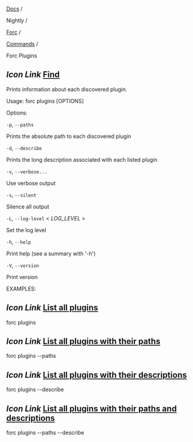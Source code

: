 [Docs](https://docs.fuel.network/) /

Nightly  /

[Forc](https://docs.fuel.network/docs/nightly/forc/) /

[Commands](https://docs.fuel.network/docs/nightly/forc/commands/) /

Forc Plugins

## _Icon Link_ [Find](https://docs.fuel.network/docs/nightly/forc/commands/forc%5fplugins/\#forc-plugins)

Prints information about each discovered plugin.

Usage: forc plugins \[OPTIONS\]

Options:

`-p`, `--paths`

Prints the absolute path to each discovered plugin

`-d`, `--describe`

Prints the long description associated with each listed plugin

`-v`, `--verbose...`

Use verbose output

`-s`, `--silent`

Silence all output

`-L`, `--log-level` < _LOG\_LEVEL_ \>

Set the log level

`-h`, `--help`

Print help (see a summary with '-h')

`-V`, `--version`

Print version

EXAMPLES:

## _Icon Link_ [List all plugins](https://docs.fuel.network/docs/nightly/forc/commands/forc%5fplugins/\#forc-plugins)

forc plugins

## _Icon Link_ [List all plugins with their paths](https://docs.fuel.network/docs/nightly/forc/commands/forc%5fplugins/\#forc-plugins)

forc plugins --paths

## _Icon Link_ [List all plugins with their descriptions](https://docs.fuel.network/docs/nightly/forc/commands/forc%5fplugins/\#forc-plugins)

forc plugins --describe

## _Icon Link_ [List all plugins with their paths and descriptions](https://docs.fuel.network/docs/nightly/forc/commands/forc%5fplugins/\#forc-plugins)

forc plugins --paths --describe